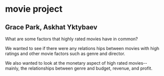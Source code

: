 # movie project

## Grace Park, Askhat Yktybaev

What are some factors that highly rated movies have in common?

We wanted to see if there were any relations    hips between movies with high ratings and other movie factors such as genre and director.

We also wanted to look at the monetary aspect of high rated movies--mainly, the relationships between genre and budget, revenue, and profit.

